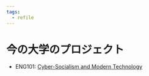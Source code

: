 ```yaml
---
tags:
  - refile
---
```


# 今の大学のプロジェクト

- ENG101: [Cyber-Socialism and Modern Technology](1716259900-Cyber%20Socialism%20and%20Modern%20Technology.md#Cyber-Socialism%20and%20Modern%20Technology)